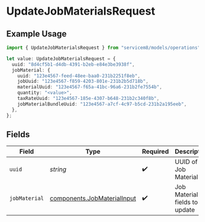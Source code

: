 # UpdateJobMaterialsRequest

## Example Usage

```typescript
import { UpdateJobMaterialsRequest } from "servicem8/models/operations";

let value: UpdateJobMaterialsRequest = {
  uuid: "8d4cf5b1-d4db-4391-b2eb-e84e3be3938f",
  jobMaterial: {
    uuid: "123e4567-feed-48ee-baa0-231b2251f8eb",
    jobUuid: "123e4567-f859-4203-801e-231b2b5d718b",
    materialUuid: "123e4567-f65a-41bc-96a6-231b2fe7554b",
    quantity: "<value>",
    taxRateUuid: "123e4567-185e-4307-b648-231b2c340f8b",
    jobMaterialBundleUuid: "123e4567-a7cf-4c97-b5cd-231b2a195eeb",
  },
};
```

## Fields

| Field                                                                      | Type                                                                       | Required                                                                   | Description                                                                |
| -------------------------------------------------------------------------- | -------------------------------------------------------------------------- | -------------------------------------------------------------------------- | -------------------------------------------------------------------------- |
| `uuid`                                                                     | *string*                                                                   | :heavy_check_mark:                                                         | UUID of the Job Material                                                   |
| `jobMaterial`                                                              | [components.JobMaterialInput](../../models/components/jobmaterialinput.md) | :heavy_check_mark:                                                         | Job Material fields to update                                              |
